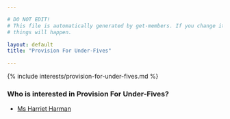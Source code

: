```yaml
---

# DO NOT EDIT!
# This file is automatically generated by get-members. If you change it, bad
# things will happen.

layout: default
title: "Provision For Under-Fives"

---
```


{% include interests/provision-for-under-fives.md %}

### Who is interested in Provision For Under-Fives?


* [Ms Harriet Harman](members/ms-harriet-harman.html)
